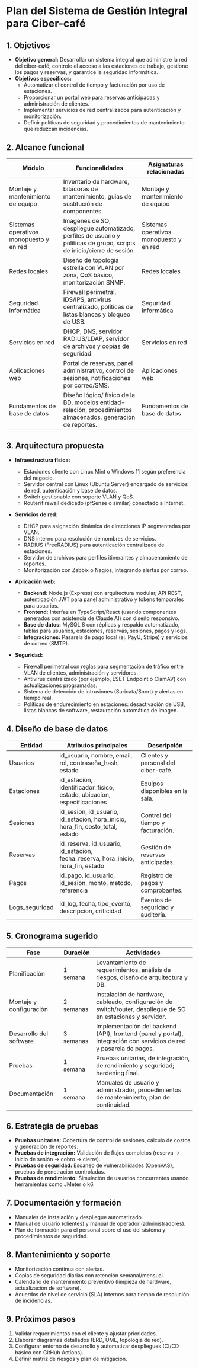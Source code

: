 # Plan del Sistema de Gestión Integral para Ciber-café

## 1. Objetivos

- **Objetivo general:** Desarrollar un sistema integral que administre la red del ciber-café, controle el acceso a las estaciones de trabajo, gestione los pagos y reservas, y garantice la seguridad informática.
- **Objetivos específicos:**
  - Automatizar el control de tiempo y facturación por uso de estaciones.
  - Proporcionar un portal web para reservas anticipadas y administración de clientes.
  - Implementar servicios de red centralizados para autenticación y monitorización.
  - Definir políticas de seguridad y procedimientos de mantenimiento que reduzcan incidencias.

## 2. Alcance funcional

| Módulo | Funcionalidades | Asignaturas relacionadas |
| ------ | ---------------- | ------------------------- |
| Montaje y mantenimiento de equipo | Inventario de hardware, bitácoras de mantenimiento, guías de sustitución de componentes. | Montaje y mantenimiento de equipo |
| Sistemas operativos monopuesto y en red | Imágenes de SO, despliegue automatizado, perfiles de usuario y políticas de grupo, scripts de inicio/cierre de sesión. | Sistemas operativos monopuesto y en red |
| Redes locales | Diseño de topología estrella con VLAN por zona, QoS básico, monitorización SNMP. | Redes locales |
| Seguridad informática | Firewall perimetral, IDS/IPS, antivirus centralizado, políticas de listas blancas y bloqueo de USB. | Seguridad informática |
| Servicios en red | DHCP, DNS, servidor RADIUS/LDAP, servidor de archivos y copias de seguridad. | Servicios en red |
| Aplicaciones web | Portal de reservas, panel administrativo, control de sesiones, notificaciones por correo/SMS. | Aplicaciones web |
| Fundamentos de base de datos | Diseño lógico/ físico de la BD, modelos entidad-relación, procedimientos almacenados, generación de reportes. | Fundamentos de base de datos |

## 3. Arquitectura propuesta

- **Infraestructura física:**
  - Estaciones cliente con Linux Mint o Windows 11 según preferencia del negocio.
  - Servidor central con Linux (Ubuntu Server) encargado de servicios de red, autenticación y base de datos.
  - Switch gestionable con soporte VLAN y QoS.
  - Router/firewall dedicado (pfSense o similar) conectado a Internet.

- **Servicios de red:**
  - DHCP para asignación dinámica de direcciones IP segmentadas por VLAN.
  - DNS interno para resolución de nombres de servicios.
  - RADIUS (FreeRADIUS) para autenticación centralizada de estaciones.
  - Servidor de archivos para perfiles itinerantes y almacenamiento de reportes.
  - Monitorización con Zabbix o Nagios, integrando alertas por correo.

- **Aplicación web:**
  - **Backend:** Node.js (Express) con arquitectura modular, API REST, autenticación JWT para panel administrativo y tokens temporales para usuarios.
  - **Frontend:** Interfaz en TypeScript/React (usando componentes generados con asistencia de Claude AI) con diseño responsivo.
  - **Base de datos:** MySQL 8 con réplicas y respaldo automatizado, tablas para usuarios, estaciones, reservas, sesiones, pagos y logs.
  - **Integraciones:** Pasarela de pago local (ej. PayU, Stripe) y servicios de correo (SMTP).

- **Seguridad:**
  - Firewall perimetral con reglas para segmentación de tráfico entre VLAN de clientes, administración y servidores.
  - Antivirus centralizado (por ejemplo, ESET Endpoint o ClamAV) con actualizaciones programadas.
  - Sistema de detección de intrusiones (Suricata/Snort) y alertas en tiempo real.
  - Políticas de endurecimiento en estaciones: desactivación de USB, listas blancas de software, restauración automática de imagen.

## 4. Diseño de base de datos

| Entidad | Atributos principales | Descripción |
| ------- | -------------------- | ----------- |
| Usuarios | id_usuario, nombre, email, rol, contraseña_hash, estado | Clientes y personal del ciber-café. |
| Estaciones | id_estacion, identificador_fisico, estado, ubicacion, especificaciones | Equipos disponibles en la sala. |
| Sesiones | id_sesion, id_usuario, id_estacion, hora_inicio, hora_fin, costo_total, estado | Control del tiempo y facturación. |
| Reservas | id_reserva, id_usuario, id_estacion, fecha_reserva, hora_inicio, hora_fin, estado | Gestión de reservas anticipadas. |
| Pagos | id_pago, id_usuario, id_sesion, monto, metodo, referencia | Registro de pagos y comprobantes. |
| Logs_seguridad | id_log, fecha, tipo_evento, descripcion, criticidad | Eventos de seguridad y auditoría. |

## 5. Cronograma sugerido

| Fase | Duración | Actividades |
| ---- | -------- | ----------- |
| Planificación | 1 semana | Levantamiento de requerimientos, análisis de riesgos, diseño de arquitectura y DB. |
| Montaje y configuración | 2 semanas | Instalación de hardware, cableado, configuración de switch/router, despliegue de SO en estaciones y servidor. |
| Desarrollo del software | 3 semanas | Implementación del backend (API), frontend (panel y portal), integración con servicios de red y pasarela de pagos. |
| Pruebas | 1 semana | Pruebas unitarias, de integración, de rendimiento y seguridad; hardening final. |
| Documentación | 1 semana | Manuales de usuario y administrador, procedimientos de mantenimiento, plan de continuidad. |

## 6. Estrategia de pruebas

- **Pruebas unitarias:** Cobertura de control de sesiones, cálculo de costos y generación de reportes.
- **Pruebas de integración:** Validación de flujos completos (reserva → inicio de sesión → cobro → cierre).
- **Pruebas de seguridad:** Escaneo de vulnerabilidades (OpenVAS), pruebas de penetración controladas.
- **Pruebas de rendimiento:** Simulación de usuarios concurrentes usando herramientas como JMeter o k6.

## 7. Documentación y formación

- Manuales de instalación y despliegue automatizado.
- Manual de usuario (clientes) y manual de operador (administradores).
- Plan de formación para el personal sobre el uso del sistema y procedimientos de seguridad.

## 8. Mantenimiento y soporte

- Monitorización continua con alertas.
- Copias de seguridad diarias con retención semanal/mensual.
- Calendario de mantenimiento preventivo (limpieza de hardware, actualización de software).
- Acuerdos de nivel de servicio (SLA) internos para tiempo de resolución de incidencias.

## 9. Próximos pasos

1. Validar requerimientos con el cliente y ajustar prioridades.
2. Elaborar diagramas detallados (ERD, UML, topología de red).
3. Configurar entorno de desarrollo y automatizar despliegues (CI/CD básico con GitHub Actions).
4. Definir matriz de riesgos y plan de mitigación.

